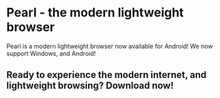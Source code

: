 # Pearl - the modern lightweight browser
Pearl is a modern lightweight browser now available for Android! We now support Windows, and Android!

## Ready to experience the modern internet, and lightweight browsing? Download now!
